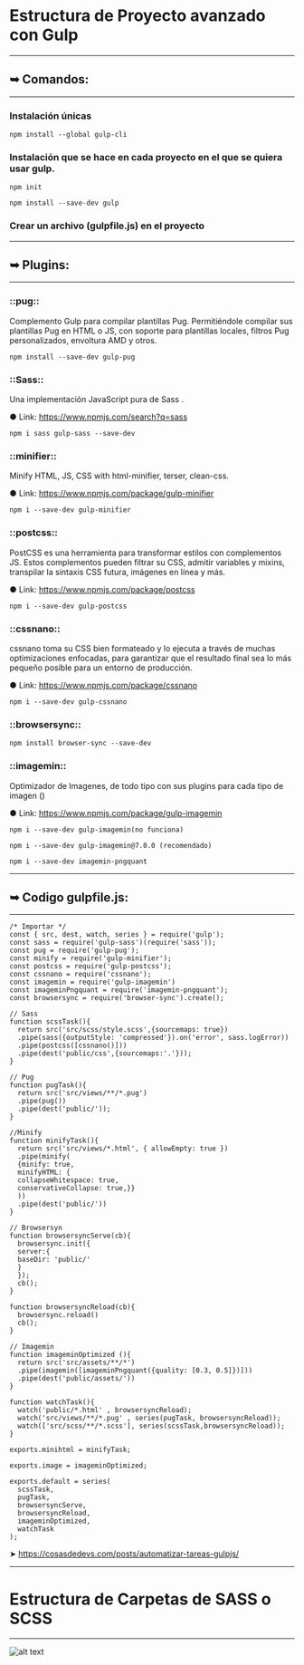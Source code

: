 # Estructura de Proyecto avanzado con Gulp

----------------------------------------
## ➥ Comandos:
----------------------------------------

### Instalación únicas

```shell
npm install --global gulp-cli
```

### Instalación que se hace en cada proyecto en el que se quiera usar gulp.

```shell
npm init
```

```shell
npm install --save-dev gulp
```

### Crear un archivo (gulpfile.js) en el proyecto

----------------------------------------
## ➥ Plugins:
----------------------------------------

### ::pug::

Complemento Gulp para compilar plantillas Pug. Permitiéndole compilar sus plantillas Pug en HTML o JS, con soporte para plantillas locales, filtros Pug       personalizados, envoltura AMD y otros.

```shell
npm install --save-dev gulp-pug
```
### ::Sass::

Una implementación JavaScript pura de Sass .

● Link: https://www.npmjs.com/search?q=sass

```shell
npm i sass gulp-sass --save-dev
```
### ::minifier::

Minify HTML, JS, CSS with html-minifier, terser, clean-css.

● Link: https://www.npmjs.com/package/gulp-minifier

```shell
npm i --save-dev gulp-minifier
```

### ::postcss::

PostCSS es una herramienta para transformar estilos con complementos JS. Estos complementos pueden filtrar su CSS, admitir variables y mixins, transpilar la sintaxis CSS futura, imágenes en línea y más.

● Link: https://www.npmjs.com/package/postcss

```shell
npm i --save-dev gulp-postcss
```
### ::cssnano::

cssnano toma su CSS bien formateado y lo ejecuta a través de muchas optimizaciones enfocadas, para garantizar que el resultado final sea lo más pequeño posible para un entorno de producción.

● Link: https://www.npmjs.com/package/cssnano

```shell
npm i --save-dev gulp-cssnano 
```
### ::browsersync::

```shell
npm install browser-sync --save-dev
```
### ::imagemin::

Optimizador de Imagenes, de todo tipo con sus plugins para cada tipo de imagen ()

● Link: https://www.npmjs.com/package/gulp-imagemin

```shell
npm i --save-dev gulp-imagemin(no funciona)
```

```shell
npm i --save-dev gulp-imagemin@7.0.0 (recomendado)
```

```shell
npm i --save-dev imagemin-pngquant
```

----------------------------------------
## ➥ Codigo gulpfile.js:
----------------------------------------
```shell
/* Importar */
const { src, dest, watch, series } = require('gulp');
const sass = require('gulp-sass')(require('sass'));
const pug = require('gulp-pug');
const minify = require('gulp-minifier');
const postcss = require('gulp-postcss');
const cssnano = require('cssnano');
const imagemin = require('gulp-imagemin') 
const imageminPngquant = require('imagemin-pngquant');
const browsersync = require('browser-sync').create();

// Sass
function scssTask(){
  return src('src/scss/style.scss',{sourcemaps: true})
  .pipe(sass({outputStyle: 'compressed'}).on('error', sass.logError))
  .pipe(postcss([cssnano()]))
  .pipe(dest('public/css',{sourcemaps:'.'}));
}

// Pug
function pugTask(){
  return src('src/views/**/*.pug')
  .pipe(pug())
  .pipe(dest('public/'));
}

//Minify
function minifyTask(){
  return src('src/views/*.html', { allowEmpty: true }) 
  .pipe(minify(
  {minify: true,
  minifyHTML: {
  collapseWhitespace: true,
  conservativeCollapse: true,}}
  ))
  .pipe(dest('public/'))
}

// Browsersyn
function browsersyncServe(cb){
  browsersync.init({
  server:{
  baseDir: 'public/'
  }
  });
  cb();
}

function browsersyncReload(cb){
  browsersync.reload()
  cb();  
}

// Imagemin
function imageminOptimized (){
  return src('src/assets/**/*')
  .pipe(imagemin([imageminPngquant({quality: [0.3, 0.5]})]))
  .pipe(dest('public/assets/'))
}

function watchTask(){
  watch('public/*.html' , browsersyncReload);
  watch('src/views/**/*.pug' , series(pugTask, browsersyncReload));
  watch(['src/scss/**/*.scss'], series(scssTask,browsersyncReload));
}

exports.minihtml = minifyTask;

exports.image = imageminOptimized;

exports.default = series(
  scssTask,
  pugTask,
  browsersyncServe,
  browsersyncReload, 
  imageminOptimized,
  watchTask
);

```

➤ https://cosasdedevs.com/posts/automatizar-tareas-gulpjs/

----------------------------------------
# Estructura de Carpetas de SASS o SCSS
----------------------------------------

![alt text](https://i.ibb.co/syJTKMk/Ficheros-SCSS.png)



